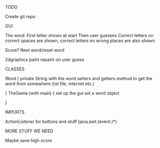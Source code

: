 TODO

Create git repo


GUI

The word:
First letter shown at start
Then user guesses
Correct letters on correct spaces are shown, correct letters on wrong places are also shown

Score?
Next word/reset word

2dgraphics paint repaint on user guess


CLASSES

Word {
	private String with the word
	setters and getters
	method to get the word from somewhere (txt file, internet etc.)

}
TheGame (with main) {
	set up the gui
	set a word object

}



IMPORTS

ActionListener for buttons and stuff (java.awt.(event.)*)



MORE STUFF WE NEED

Maybe save high score
